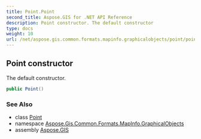 ```yaml
---
title: Point.Point
second_title: Aspose.GIS for .NET API Reference
description: Point constructor. The default constructor
type: docs
weight: 10
url: /net/aspose.gis.common.formats.mapinfo.graphicalobjects/point/point/
---
```

## Point constructor

The default constructor.

```csharp
public Point()
```

### See Also

* class [Point](../)
* namespace [Aspose.Gis.Common.Formats.MapInfo.GraphicalObjects](../../point/)
* assembly [Aspose.GIS](../../../)


